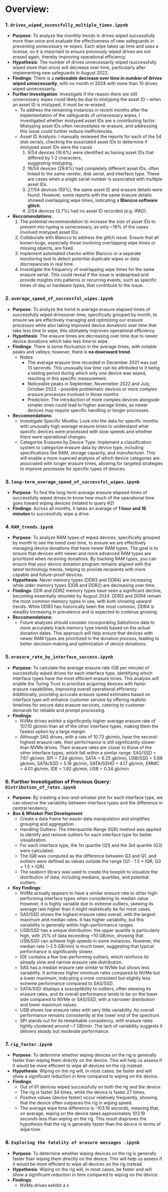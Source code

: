 #  Overview: 
### 1. `drives_wiped_sucessfully_multiple_times.ipynb`
   - **Purpose**: To analyze the monthly trends in drives wiped successfully more than once and evaluate the effectiveness of new safeguards in preventing unnecessary re-wipes. Each wipe takes up time and uses a license, so it is important to ensure previously wiped drives are not erased again, thereby improving operational efficiency.
   - **Hypothesis**: The number of drives unnecessarily wiped (successfully wiped more than once) will decrease over time, particularly after implementing new safeguards in August 2022.
   - **Findings**: There is a **noticeable decrease over time in number of drives wiped unnecessarily**, with no month in 2024 with more than 10 drives wiped unnecessarily.
   - **Further Investigation**: Investigate if the reason there are still unnecessary wipes could likely be due to mistyping the asset ID – when an asset ID is mistyped, it must be re-erased.
      - To address the remaining instances in recent months after the implementation of the safeguards of       unnecessary wipes, I investigated whether mistyped asset IDs are a contributing factor. Mistyping         asset IDs often necessitates re-erasure, and addressing this issue could further reduce                   inefficiencies.
      - Asset ID Analysis: I manually reviewed the reports for each of the 54 disk serials, checking the        associated asset IDs to determine if mistyped asset IDs were the cause
         1. 9/54 devices (16.6%) were identified as having asset IDs that differed by 1-2 characters,    
            suggesting mistyping.
         2. 16/54 devices (29.6%) had completely different asset IDs, often linked to the same vendor,                disk serial, and interface type. These are cases when a single serial number is associated                with multiple asset IDs.
         3. 27/54 devices (50%), the same asset ID and erasure details were found. However, some reports              with the same erasure details showed overlapping wipe times, indicating a **Blancco software              glitch**.
         4. 2/54 devices (3.7%) had no asset ID recorded (e.g. IPAD).
   - **Reccomendations**:
      1. The potential recommendation to increase the size of asset IDs to prevent mis-typing is unnecessary, as only ~16% of the cases involved mistyped asset IDs.
      2. Collaborate with Blancco to address the glitch issue. Ensure that all known bugs, especially those involving overlapping wipe times or missing objects, are fixed.
      3. Implement automated checks within Blancco or a separate monitoring tool to detect potential duplicate wipes or data discrepancies in real time.
      4. Investigate the frequency of overlapping wipe times for the same erasure serial. This could reveal if the issue is widespread and provide insights into patterns or recurring events, such as specific times of day or hardware types, that contribute to the issue.

### 2. `average_speed_of_successful_wipes.ipynb`
   - **Purpose**: To analyze the trend in average erasure elapsed times of successfully wiped drivesover time, specifically grouped by month, to ensure we are effectively managing and optimizing our erasure processes while also taking improved device donations over time that take less time to wipe; this ultimately improves operational efficiency.
   - **Hypothesis**: The erasure times are decreasing over time due to newer device donations which take less time to wipe.
   - **Findings**: There is some fluctuation in the average times, with notable peaks and valleys; however, there is **no downward trend**.
      - Notes:
           - The average erasure time recorded in December 2021 was just 13 seconds. This unusually low time can be attributed to it being a testing period during which only one device was wiped, resulting in this specific measurement.
           - Noticeable peaks in September, Novemeber 2022 and July, October 2023 - possible problematic devices or more complex erasure processes involved in those months
           - Prediction: The introduction of more complex devices alongside simpler ones could lead to higher average times, as newer devices may require specific handling or longer processes.
   - **Reccomendations**:
        - Investigate Specific Months: Look into the data for specific months with unusually high average erasure times to understand what specific devices were processed with slow speeds and whether there were operational changes. 
        - Categorize Erasures by Device Type: Implement a classification system to categorize erasure data by device type, including specifications like RAM, storage capacity, and manufacturer. This will enable a more nuanced analysis of which device categories are associated with longer erasure times, allowing for targeted strategies to improve processes for specific types of devices.
     
### 3. `long-term_average_speed_of_successful_wipes.ipynb`
   - **Purpose**: To find the long-term average erasure elapsed times of successfully wiped drives to know how much of the operational time goes toward wiping devices (related to query #2)
   - **Findings**: Across all months, it takes an average of **1 hour and 16 minutes** to successfully wipe a drive.

### 4. `RAM_trends.ipynb`
   - **Purpose**: To analyze RAM types of wiped devices, specifically grouped by month to see the trend over time, to ensure we are effectively managing device donations that have newer RAM types. The goal is to ensure that devices with newer and more advanced RAM types are prioritized when receiving donations. By tracking RAM types, you can ensure that your device donation program remains aligned with the latest technology trends, helping to provide recipients with more capable and future-proof devices.
   - **Hypothesis**: Never memory types (DDR3 and DDR4) are increasing while older memory types (DDR and DDR2) are decreasing over time.  
   - **Findings**: DDR and DDR2 memory types have seen a significant decline, becoming essentially obsolete by August 2024.
DDR3 and DDR4 remain the most common memory types in use, with both showing upward trends. While DDR3 has historically been the most common, DDR4 is steadily increasing in prevalence and is expected to continue growing.
   - **Reccomendations**:
        - Future analyses should consider incorporating Salesforce data to more accurately track memory type trends based on the actual donation dates. This approach will help ensure that devices with newer RAM types are prioritized in the donation process, leading to better decision-making and optimization of device donations.

### 5. `erasure_rate_by_interface_success.ipynb`
   - **Purpose**: To calculate the average erasure rate (GB per minute) of successfully wiped drives for each interface type, identifying which interface types have the most efficient erasure times. This analysis will enable the Turing Trust to prioritize acquiring devices with faster erasure capabilities, improving overall operational efficiency. Additionally, providing accurate erasure speed estimates based on interface type will enhance customer service by offering realistic timelines for secure data erasure services, catering to customer demands for reliable and prompt processing.
   - **Findings**:
     - NVMe drives exhibit a significantly higher average erasure rate of 107.10 gb/min than all of the other interface types, making them the fastest option by a large margin
     - Although SAS drives, with a rate of 10.73 gb/min, have the second-highest erasure rate, their performance is still significantly slower than NVMe drives. Their erasure rates are closer to those of the other interface types, which fall within a similar range: SAS/SSD = 7.67 gb/min, SPI = 7.34 gb/min, SATA = 6.25 gb/min,  USB/SSD = 5.68 gb/min, SATA/SSD = 5.18 gb/min, SATA/SSHD = 4.17 gb/min, EMMC = 4.01 gb/min,  IDE = 1.92 gb/min, USB = 0.34 gb/min

### 6. **Further Investigation of Previous Query**: `Distribution_of_rates.ipynb`
   - **Purpose**: By creating a box-and-whisker plot for each interface type, we can observe the variability between interface types and the difference in central tendency.
   - **Box & Whisker Plot Development**:
     - Create a data frame for easier data manipulation and simplifies grouping and aggregation.
     - Handling Outliers: The Interquartile Range (IQR) method was applied to identify and remove outliers for each interface type for better visualization.
     - For each interface type, the 1st quartile (Q1) and the 3rd quartile (Q3) were calculated.
     - The IQR was computed as the difference between Q3 and Q1, and outliers were defined as values outside the range [Q1 - 1.5 * IQR, Q3 + 1.5 * IQR].
     - The seaborn library was used to create the boxplot to visualize the distribution of data, including medians, quartiles, and potential outliers.
   - **Key Findings**:
      - NVMe actually appears to have a similar erasure rate to other high-performing interface types when considering its median value. However, it is highly variable due to extreme outliers, skewing its average rate higher than it might realistically be for most cases.
      - SAS/SSD shows the highest erasure rates overall, with the largest maximum and median rates. It has higher variability, but this variability is generally within high-performance ranges.
      - USB/SSD has a unique distribution: the upper quartile is particularly high, with 25% of data exceeding ~10 GB/min, showing that USB/SSD can achieve high speeds in some instances. However, the median rate (~2.5 GB/min) is much lower, suggesting that typical performance is significantly slower.
      - IDE contains a few low-performing outliers, which reinforce its already slow and narrow erasure rate distribution.
      - SAS has a median erasure rate similar to NVMe but shows less variability. It achieves higher minimum rates compared to NVMe but a lower maximum, indicating a more consistent but slightly less extreme performance compared to SAS/SSD.
      - SATA/SSD displays a susceptibility to outliers, often skewing its erasure rates, and its overall performance tends to be on the lower side compared to NVMe or SAS/SSD, with a narrower distribution and lower maximum values.
      - USB shows low erasure rates with very little variability. Its overall performance remains consistently at the lower end of the spectrum.
      - SPI stands out for its remarkable consistency, with erasure rates tightly clustered around ~7 GB/min. The lack of variability suggests it delivers steady but moderate performance.

### 7. `rig_faster.ipynb`
   - **Purpose**: To determine whether wiping devices on the rig is generally faster than wiping them directly on the device. This will help us assess if it would be more efficient to wipe all devices on the rig instead.
   - **Hypothesis**: Wiping on the rig will, in most cases, be faster and will show a significant reduction in time compared to wiping on the device.
   - **Findings**:
     - Out of 61 devices wiped successfully on both the rig and the device:
     - The rig is faster 34 times, while the device is faster 27 times.
     - Positive values (device faster) occur relatively frequently, showing that the device often outpaces the rig in wiping speed.
     - The average wipe time difference is -103.19 seconds, meaning that, on average, wiping on the device takes approximately 103.19 seconds less than wiping on the rig. This result disproves the hypothesis that the rig is generally faster than the device in terms of wipe time.
    
### 8. `Exploring the fatality of erasure messages .ipynb`
   - **Purpose**: To determine whether wiping devices on the rig is generally faster than wiping them directly on the device. This will help us assess if it would be more efficient to wipe all devices on the rig instead.
   - **Hypothesis**: Wiping on the rig will, in most cases, be faster and will show a significant reduction in time compared to wiping on the device.
   - **Findings**:
     - NVMe drives exhibit a s
